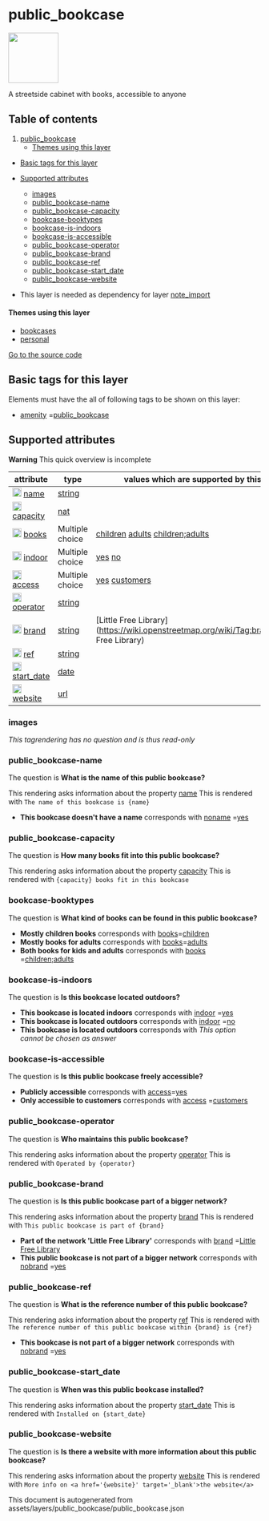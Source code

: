public_bookcase
=================



<img src='https://mapcomplete.osm.be/./assets/themes/bookcases/bookcase.svg' height="100px"> 

A streetside cabinet with books, accessible to anyone

## Table of contents

1. [public_bookcase](#public_bookcase)
    * [Themes using this layer](#themes-using-this-layer)

- [Basic tags for this layer](#basic-tags-for-this-layer)
- [Supported attributes](#supported-attributes)
    + [images](#images)
    + [public_bookcase-name](#public_bookcase-name)
    + [public_bookcase-capacity](#public_bookcase-capacity)
    + [bookcase-booktypes](#bookcase-booktypes)
    + [bookcase-is-indoors](#bookcase-is-indoors)
    + [bookcase-is-accessible](#bookcase-is-accessible)
    + [public_bookcase-operator](#public_bookcase-operator)
    + [public_bookcase-brand](#public_bookcase-brand)
    + [public_bookcase-ref](#public_bookcase-ref)
    + [public_bookcase-start_date](#public_bookcase-start_date)
    + [public_bookcase-website](#public_bookcase-website)


- This layer is needed as dependency for layer [note_import](#note_import)

#### Themes using this layer

- [bookcases](https://mapcomplete.osm.be/bookcases)
- [personal](https://mapcomplete.osm.be/personal)

[Go to the source code](../assets/layers/public_bookcase/public_bookcase.json)



Basic tags for this layer
---------------------------



Elements must have the all of following tags to be shown on this layer:

- <a href='https://wiki.openstreetmap.org/wiki/Key:amenity' target='_blank'>amenity</a>
  =<a href='https://wiki.openstreetmap.org/wiki/Tag:amenity%3Dpublic_bookcase' target='_blank'>public_bookcase</a>

Supported attributes
----------------------



**Warning** This quick overview is incomplete

attribute | type | values which are supported by this layer
----------- | ------ | ------------------------------------------
[<img src='https://mapcomplete.osm.be/assets/svg/statistics.svg' height='18px'>](https://taginfo.openstreetmap.org/keys/name#values) [name](https://wiki.openstreetmap.org/wiki/Key:name) | [string](../SpecialInputElements.md#string) | [](https://wiki.openstreetmap.org/wiki/Tag:name%3D)
[<img src='https://mapcomplete.osm.be/assets/svg/statistics.svg' height='18px'>](https://taginfo.openstreetmap.org/keys/capacity#values) [capacity](https://wiki.openstreetmap.org/wiki/Key:capacity) | [nat](../SpecialInputElements.md#nat) |
[<img src='https://mapcomplete.osm.be/assets/svg/statistics.svg' height='18px'>](https://taginfo.openstreetmap.org/keys/books#values) [books](https://wiki.openstreetmap.org/wiki/Key:books) | Multiple choice | [children](https://wiki.openstreetmap.org/wiki/Tag:books%3Dchildren) [adults](https://wiki.openstreetmap.org/wiki/Tag:books%3Dadults) [children;adults](https://wiki.openstreetmap.org/wiki/Tag:books%3Dchildren;adults)
[<img src='https://mapcomplete.osm.be/assets/svg/statistics.svg' height='18px'>](https://taginfo.openstreetmap.org/keys/indoor#values) [indoor](https://wiki.openstreetmap.org/wiki/Key:indoor) | Multiple choice | [yes](https://wiki.openstreetmap.org/wiki/Tag:indoor%3Dyes) [no](https://wiki.openstreetmap.org/wiki/Tag:indoor%3Dno)
[<img src='https://mapcomplete.osm.be/assets/svg/statistics.svg' height='18px'>](https://taginfo.openstreetmap.org/keys/access#values) [access](https://wiki.openstreetmap.org/wiki/Key:access) | Multiple choice | [yes](https://wiki.openstreetmap.org/wiki/Tag:access%3Dyes) [customers](https://wiki.openstreetmap.org/wiki/Tag:access%3Dcustomers)
[<img src='https://mapcomplete.osm.be/assets/svg/statistics.svg' height='18px'>](https://taginfo.openstreetmap.org/keys/operator#values) [operator](https://wiki.openstreetmap.org/wiki/Key:operator) | [string](../SpecialInputElements.md#string) |
[<img src='https://mapcomplete.osm.be/assets/svg/statistics.svg' height='18px'>](https://taginfo.openstreetmap.org/keys/brand#values) [brand](https://wiki.openstreetmap.org/wiki/Key:brand) | [string](../SpecialInputElements.md#string) | [Little Free Library](https://wiki.openstreetmap.org/wiki/Tag:brand%3DLittle Free Library) [](https://wiki.openstreetmap.org/wiki/Tag:brand%3D)
[<img src='https://mapcomplete.osm.be/assets/svg/statistics.svg' height='18px'>](https://taginfo.openstreetmap.org/keys/ref#values) [ref](https://wiki.openstreetmap.org/wiki/Key:ref) | [string](../SpecialInputElements.md#string) | [](https://wiki.openstreetmap.org/wiki/Tag:ref%3D)
[<img src='https://mapcomplete.osm.be/assets/svg/statistics.svg' height='18px'>](https://taginfo.openstreetmap.org/keys/start_date#values) [start_date](https://wiki.openstreetmap.org/wiki/Key:start_date) | [date](../SpecialInputElements.md#date) |
[<img src='https://mapcomplete.osm.be/assets/svg/statistics.svg' height='18px'>](https://taginfo.openstreetmap.org/keys/website#values) [website](https://wiki.openstreetmap.org/wiki/Key:website) | [url](../SpecialInputElements.md#url) |

### images

_This tagrendering has no question and is thus read-only_

### public_bookcase-name

The question is **What is the name of this public bookcase?**

This rendering asks information about the property  [name](https://wiki.openstreetmap.org/wiki/Key:name)
This is rendered with `The name of this bookcase is {name}`

- **This bookcase doesn't have a name** corresponds
  with <a href='https://wiki.openstreetmap.org/wiki/Key:noname' target='_blank'>noname</a>
  =<a href='https://wiki.openstreetmap.org/wiki/Tag:noname%3Dyes' target='_blank'>yes</a>

### public_bookcase-capacity

The question is **How many books fit into this public bookcase?**

This rendering asks information about the property  [capacity](https://wiki.openstreetmap.org/wiki/Key:capacity)
This is rendered with `{capacity} books fit in this bookcase`

### bookcase-booktypes

The question is **What kind of books can be found in this public bookcase?**

- **Mostly children books** corresponds with <a href='https://wiki.openstreetmap.org/wiki/Key:books' target='_blank'>
  books</a>=<a href='https://wiki.openstreetmap.org/wiki/Tag:books%3Dchildren' target='_blank'>children</a>
- **Mostly books for adults** corresponds with <a href='https://wiki.openstreetmap.org/wiki/Key:books' target='_blank'>
  books</a>=<a href='https://wiki.openstreetmap.org/wiki/Tag:books%3Dadults' target='_blank'>adults</a>
- **Both books for kids and adults** corresponds
  with <a href='https://wiki.openstreetmap.org/wiki/Key:books' target='_blank'>books</a>
  =<a href='https://wiki.openstreetmap.org/wiki/Tag:books%3Dchildren;adults' target='_blank'>children;adults</a>

### bookcase-is-indoors

The question is **Is this bookcase located outdoors?**

- **This bookcase is located indoors** corresponds
  with <a href='https://wiki.openstreetmap.org/wiki/Key:indoor' target='_blank'>indoor</a>
  =<a href='https://wiki.openstreetmap.org/wiki/Tag:indoor%3Dyes' target='_blank'>yes</a>
- **This bookcase is located outdoors** corresponds
  with <a href='https://wiki.openstreetmap.org/wiki/Key:indoor' target='_blank'>indoor</a>
  =<a href='https://wiki.openstreetmap.org/wiki/Tag:indoor%3Dno' target='_blank'>no</a>
- **This bookcase is located outdoors** corresponds with _This option cannot be chosen as answer_

### bookcase-is-accessible

The question is **Is this public bookcase freely accessible?**

- **Publicly accessible** corresponds with <a href='https://wiki.openstreetmap.org/wiki/Key:access' target='_blank'>
  access</a>=<a href='https://wiki.openstreetmap.org/wiki/Tag:access%3Dyes' target='_blank'>yes</a>
- **Only accessible to customers** corresponds
  with <a href='https://wiki.openstreetmap.org/wiki/Key:access' target='_blank'>access</a>
  =<a href='https://wiki.openstreetmap.org/wiki/Tag:access%3Dcustomers' target='_blank'>customers</a>

### public_bookcase-operator

The question is **Who maintains this public bookcase?**

This rendering asks information about the property  [operator](https://wiki.openstreetmap.org/wiki/Key:operator)
This is rendered with `Operated by {operator}`

### public_bookcase-brand

The question is **Is this public bookcase part of a bigger network?**

This rendering asks information about the property  [brand](https://wiki.openstreetmap.org/wiki/Key:brand)
This is rendered with `This public bookcase is part of {brand}`

- **Part of the network 'Little Free Library'** corresponds
  with <a href='https://wiki.openstreetmap.org/wiki/Key:brand' target='_blank'>brand</a>
  =<a href='https://wiki.openstreetmap.org/wiki/Tag:brand%3DLittle Free Library' target='_blank'>Little Free Library</a>
- **This public bookcase is not part of a bigger network** corresponds
  with <a href='https://wiki.openstreetmap.org/wiki/Key:nobrand' target='_blank'>nobrand</a>
  =<a href='https://wiki.openstreetmap.org/wiki/Tag:nobrand%3Dyes' target='_blank'>yes</a>

### public_bookcase-ref

The question is **What is the reference number of this public bookcase?**

This rendering asks information about the property  [ref](https://wiki.openstreetmap.org/wiki/Key:ref)
This is rendered with `The reference number of this public bookcase within {brand} is {ref}`

- **This bookcase is not part of a bigger network** corresponds
  with <a href='https://wiki.openstreetmap.org/wiki/Key:nobrand' target='_blank'>nobrand</a>
  =<a href='https://wiki.openstreetmap.org/wiki/Tag:nobrand%3Dyes' target='_blank'>yes</a>

### public_bookcase-start_date

The question is **When was this public bookcase installed?**

This rendering asks information about the property  [start_date](https://wiki.openstreetmap.org/wiki/Key:start_date)
This is rendered with `Installed on {start_date}`

### public_bookcase-website

The question is **Is there a website with more information about this public bookcase?**

This rendering asks information about the property  [website](https://wiki.openstreetmap.org/wiki/Key:website)
This is rendered with `More info on <a href='{website}' target='_blank'>the website</a>`

This document is autogenerated from assets/layers/public_bookcase/public_bookcase.json